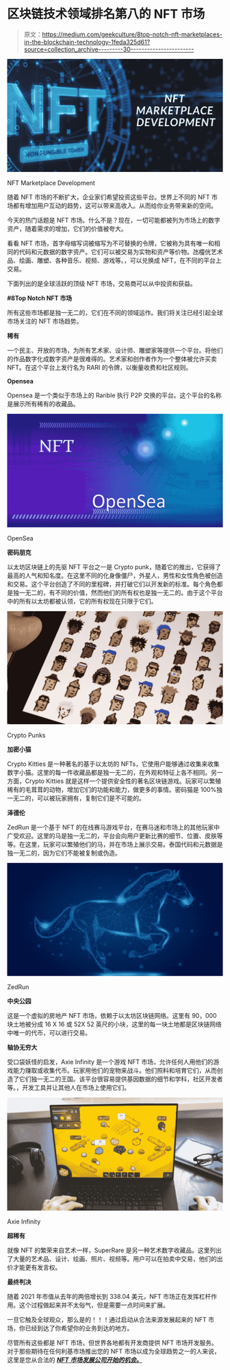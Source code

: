 # 区块链技术领域排名第八的 NFT 市场

> 原文：<https://medium.com/geekculture/8top-notch-nft-marketplaces-in-the-blockchain-technology-1feda325d61?source=collection_archive---------30----------------------->

![](img/8edfe3712033d7b4abd8e2cb99fa9473.png)

NFT Marketplace Development

随着 NFT 市场的不断扩大，企业家们希望投资这些平台。世界上不同的 NFT 市场都有增加用户互动的趋势，这可以带来高收入。从而给你业务带来新的空间。

今天的热门话题是 NFT 市场。什么不是？现在，一切可能都被列为市场上的数字资产，随着需求的增加，它们的价值被夸大。

看看 NFT 市场，首字母缩写词被缩写为不可替换的令牌，它被称为具有唯一和相同的代码和元数据的数字资产。它们可以被交易为实物和资产等价物。氹欞侊艺术品、绘画、雕塑、各种音乐、视频、游戏等。，可以兑换成 NFT，在不同的平台上交易。

下面列出的是全球活跃的顶级 NFT 市场，交易商可以从中投资和获益。

**#8Top Notch NFT 市场**

所有这些市场都是独一无二的，它们在不同的领域运作。我们将关注已经引起全球市场关注的 NFT 市场趋势。

**稀有**

一个民主、开放的市场，为所有艺术家、设计师、雕塑家等提供一个平台。将他们的作品数字化成数字资产是很难得的。艺术家和创作者作为一个整体被允许买卖 NFT。在这个平台上发行名为 RARI 的令牌，以衡量收费和社区规则。

**Opensea**

Opensea 是一个类似于市场上的 Rarible 执行 P2P 交换的平台。这个平台的名称是展示所有稀有的收藏品。

![](img/057874281c498b6bd14295cc0019ee59.png)

OpenSea

**密码朋克**

以太坊区块链上的先驱 NFT 平台之一是 Crypto punk，随着它的推出，它获得了最高的人气和知名度。在这里不同的化身像僵尸，外星人，男性和女性角色被创造和交易。这个平台创造了不同的里程碑，并打破它们以开发新的标准。每个角色都是独一无二的，有不同的价值，然而他们的所有权也是独一无二的。由于这个平台中的所有以太坊都被认领，它的所有权现在只限于它们。

![](img/2b631a5b36fd92719a6543c047f0b6a7.png)

Crypto Punks

**加密小猫**

Crypto Kitties 是一种著名的基于以太坊的 NFTs，它使用户能够通过收集来收集数字小猫。这里的每一件收藏品都是独一无二的，在外观和特征上各不相同。另一方面，Crypto Kitties 就是这样一个提供安全性的著名区块链游戏。玩家可以繁殖稀有的毛茸茸的动物，增加它们的功能和能力，做更多的事情。密码猫是 100%独一无二的，可以被玩家拥有，复制它们是不可能的。

**泽德伦**

ZedRun 是一个基于 NFT 的在线赛马游戏平台，在赛马迷和市场上的其他玩家中广受欢迎。这里的马是独一无二的，平台会向用户更新比赛的细节、位置、皮肤等等。在这里，玩家可以繁殖他们的马，并在市场上展示交易。泰国代码和元数据是独一无二的，因为它们不能被复制或伪造。

![](img/aa226daebe4f142d3635ecb03593d12b.png)

ZedRun

**中央公园**

这是一个虚拟的房地产 NFT 市场，依赖于以太坊区块链网络。这里有 90，000 块土地被分成 16 X 16 或 52X 52 英尺的小块，这里的每一块土地都是区块链网络中唯一的代币，可以进行交易。

**轴协无穷大**

受口袋妖怪的启发，Axie Infinity 是一个游戏 NFT 市场，允许任何人用他们的游戏能力赚取或收集代币。玩家用他们的宠物来战斗。他们照料和培育它们，从而创造了它们独一无二的王国。该平台很容易提供基因数据的细节和学科，社区开发者等。，开发工具并让其他人在市场上使用它们。

![](img/6ff0fb2e63c0183602b124e3fabd1110.png)

Axie Infinity

**超稀有**

就像 NFT 的繁荣来自艺术一样，SuperRare 是另一种艺术数字收藏品。这里列出了大量的艺术品、设计、绘画、照片、视频等。用户可以在拍卖中交易，他们的出价才能更有发言权。

**最终判决**

随着 2021 年市值从去年的两倍增长到 338.04 美元，NFT 市场正在发挥杠杆作用。这个过程做起来并不太俗气，但是需要一点时间来扩展。

一旦它触及全球观众，那么是的！！！通过启动从合法来源发展起来的 NFT 市场，你已经到达了你希望你的业务到达的地方。

尽管所有这些都是 NFT 市场，但世界各地都有开发商提供 NFT 市场开发服务。对于那些期待在任何利基市场推出您的 NFT 市场以成为全球趋势之一的人来说，这里是您从合法的 [***NFT 市场发展公司开始的机会。***](https://www.inoru.com/nft-marketplace-development)